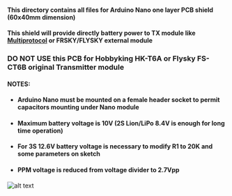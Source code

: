 #### This directory contains all files for Arduino Nano one layer PCB shield (60x40mm dimension)   
#### This shield will provide directly battery power to TX module like **[Multiprotocol](https://github.com/pascallanger/DIY-Multiprotocol-TX-Module)** or FRSKY/FLYSKY external module     

### **DO NOT USE this PCB for Hobbyking HK-T6A or Flysky FS-CT6B original Transmitter module**
#### NOTES:
* #### Arduino Nano must be mounted on a female header socket to permit capacitors mounting under Nano module    
* #### Maximum battery voltage is 10V (2S Lion/LiPo 8.4V is enough for long time operation)
* #### For 3S 12.6V battery voltage is necessary to modify R1 to 20K and some parameters on sketch
* #### PPM voltage is reduced from voltage divider to 2.7Vpp    


![alt text](https://github.com/Gabapentin/Arduino-RC-6CH-Radio-control/blob/master/Docs/Images/ARDUINO_RC_Battery_Powered_PCB.png)
